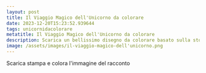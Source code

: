 ```yaml
---
layout: post
title: Il Viaggio Magico dell'Unicorno da colorare
date: 2023-12-20T15:23:52.939644
tags: unicornidacolorare
metatitle: Il Viaggio Magico dell'Unicorno da colorare
description: Scarica un bellissimo disegno da colorare basato sulla storia Il Viaggio Magico dell'Unicorno
image: /assets/images/il-viaggio-magico-dell'unicorno.png
---
```

Scarica stampa e colora l'immagine del racconto
        